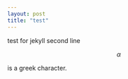 ```yaml
---
layout: post
title: "test"
---
```


test for jekyll
second line

$$\alpha$$ 

is a greek character.
